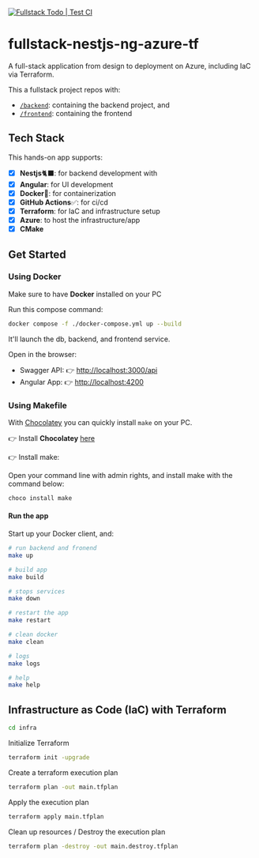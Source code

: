 [![Fullstack Todo | Test CI](https://github.com/Brandel-T/fullstack-nestjs-ng-azure-tf/actions/workflows/ci.yml/badge.svg?branch=main)](https://github.com/Brandel-T/fullstack-nestjs-ng-azure-tf/actions/workflows/ci.yml)

# fullstack-nestjs-ng-azure-tf

A full-stack application from design to deployment on Azure, including IaC via Terraform.

This a fullstack project repos with:

- [`/backend`](/backend/): containing the backend project, and
- [`/frontend`](/frontend/): containing the frontend

## Tech Stack

This hands-on app supports:

- [x] **Nestjs**🐈‍⬛: for backend development with
- [x] **Angular**: for UI development
- [x] **Docker**🐬: for containerization
- [x] **GitHub Actions**✅: for ci/cd
- [x] **Terraform**: for IaC and infrastructure setup
- [x] **Azure**: to host the infrastructure/app
- [x] **CMake**

## Get Started

### Using Docker

Make sure to have **Docker** installed on your PC

Run this compose command:

```sh
docker compose -f ./docker-compose.yml up --build
```

It'll launch the db, backend, and frontend service.

Open in the browser:

- Swagger API: 👉 <http://localhost:3000/api>
- Angular App: 👉 <http://localhost:4200>

### Using Makefile

With [Chocolatey]( https://chocolatey.org/) you can quickly install `make` on your PC.

👉 Install **Chocolatey** [here]( https://chocolatey.org/install)

👉 Install make:

Open your command line with admin rights, and install make with the command below:

```sh
choco install make
```

#### Run the app

Start up your Docker client, and:

```sh
# run backend and fronend
make up

# build app
make build

# stops services
make down

# restart the app
make restart

# clean docker
make clean

# logs
make logs

# help
make help
```

## Infrastructure as Code (IaC) with Terraform

```sh
cd infra
```

Initialize Terraform

```sh
terraform init -upgrade
```

Create a terraform execution plan

```sh
terraform plan -out main.tfplan
```

Apply the execution plan

```sh
terraform apply main.tfplan
```

Clean up resources / Destroy the execution plan

```sh
terraform plan -destroy -out main.destroy.tfplan
```
